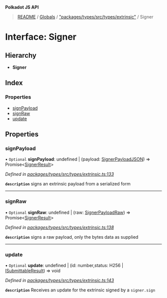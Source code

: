 **Polkadot JS API**

> [README](../README.md) / [Globals](../globals.md) / ["packages/types/src/types/extrinsic"](../modules/_packages_types_src_types_extrinsic_.md) / Signer

# Interface: Signer

## Hierarchy

* **Signer**

## Index

### Properties

* [signPayload](_packages_types_src_types_extrinsic_.signer.md#signpayload)
* [signRaw](_packages_types_src_types_extrinsic_.signer.md#signraw)
* [update](_packages_types_src_types_extrinsic_.signer.md#update)

## Properties

### signPayload

• `Optional` **signPayload**: undefined \| (payload: [SignerPayloadJSON](_packages_types_src_types_extrinsic_.signerpayloadjson.md)) => Promise\<[SignerResult](_packages_types_src_types_extrinsic_.signerresult.md)>

*Defined in [packages/types/src/types/extrinsic.ts:133](https://github.com/polkadot-js/api/blob/73ffb034d/packages/types/src/types/extrinsic.ts#L133)*

**`description`** signs an extrinsic payload from a serialized form

___

### signRaw

• `Optional` **signRaw**: undefined \| (raw: [SignerPayloadRaw](_packages_types_src_types_extrinsic_.signerpayloadraw.md)) => Promise\<[SignerResult](_packages_types_src_types_extrinsic_.signerresult.md)>

*Defined in [packages/types/src/types/extrinsic.ts:138](https://github.com/polkadot-js/api/blob/73ffb034d/packages/types/src/types/extrinsic.ts#L138)*

**`description`** signs a raw payload, only the bytes data as supplied

___

### update

• `Optional` **update**: undefined \| (id: number,status: H256 \| [ISubmittableResult](_packages_types_src_types_extrinsic_.isubmittableresult.md)) => void

*Defined in [packages/types/src/types/extrinsic.ts:143](https://github.com/polkadot-js/api/blob/73ffb034d/packages/types/src/types/extrinsic.ts#L143)*

**`description`** Receives an update for the extrinsic signed by a `signer.sign`
